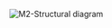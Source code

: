 ![M2-Structural diagram](https://user-images.githubusercontent.com/82869478/157168682-9b4a752e-8ec4-4976-92c6-fecacd57022a.jpg)

